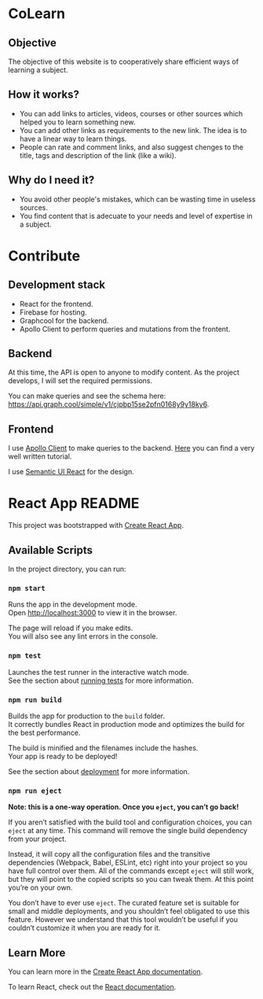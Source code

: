 # CoLearn

## Objective
The objective of this website is to cooperatively share efficient ways of learning a subject.

## How it works?

- You can add links to articles, videos, courses or other sources which helped you to learn something new.
- You can add other links as requirements to the new link. The idea is to have a linear way to learn things.
- People can rate and comment links, and also suggest chenges to the title, tags and description of the link (like a wiki).

## Why do I need it?
- You avoid other people's mistakes, which can be wasting time in useless sources.
- You find content that is adecuate to your needs and level of expertise in a subject.

# Contribute

## Development stack
- React for the frontend.
- Firebase for hosting.
- Graphcool for the backend.
- Apollo Client to perform queries and mutations from the frontent.

## Backend
At this time, the API is open to anyone to modify content. As the project develops, I will set the required permissions.

You can make queries and see the schema here: https://api.graph.cool/simple/v1/cjpbp15se2pfn0168y9y18ky6.

## Frontend
I use [Apollo Client](https://www.apollographql.com/docs/react/) to make queries to the backend. [Here](https://www.howtographql.com/react-apollo/0-introduction/) you can find a very well written tutorial.

I use [Semantic UI React](https://react.semantic-ui.com/) for the design.

# React App README

This project was bootstrapped with [Create React App](https://github.com/facebook/create-react-app).

## Available Scripts

In the project directory, you can run:

### `npm start`

Runs the app in the development mode.<br>
Open [http://localhost:3000](http://localhost:3000) to view it in the browser.

The page will reload if you make edits.<br>
You will also see any lint errors in the console.

### `npm test`

Launches the test runner in the interactive watch mode.<br>
See the section about [running tests](https://facebook.github.io/create-react-app/docs/running-tests) for more information.

### `npm run build`

Builds the app for production to the `build` folder.<br>
It correctly bundles React in production mode and optimizes the build for the best performance.

The build is minified and the filenames include the hashes.<br>
Your app is ready to be deployed!

See the section about [deployment](https://facebook.github.io/create-react-app/docs/deployment) for more information.

### `npm run eject`

**Note: this is a one-way operation. Once you `eject`, you can’t go back!**

If you aren’t satisfied with the build tool and configuration choices, you can `eject` at any time. This command will remove the single build dependency from your project.

Instead, it will copy all the configuration files and the transitive dependencies (Webpack, Babel, ESLint, etc) right into your project so you have full control over them. All of the commands except `eject` will still work, but they will point to the copied scripts so you can tweak them. At this point you’re on your own.

You don’t have to ever use `eject`. The curated feature set is suitable for small and middle deployments, and you shouldn’t feel obligated to use this feature. However we understand that this tool wouldn’t be useful if you couldn’t customize it when you are ready for it.

## Learn More

You can learn more in the [Create React App documentation](https://facebook.github.io/create-react-app/docs/getting-started).

To learn React, check out the [React documentation](https://reactjs.org/).
